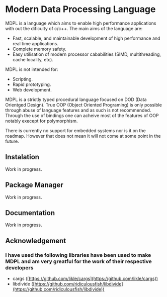 # Modern Data Processing Language
MDPL is a language which aims to enable high performance applications with out the dificulty of c/c++. The main aims of the language are:
- Fast, scalable, and maintainable development of high performance and real time applications.
- Complete memory safety.
- Easy utilisation of modern processor cababilities (SIMD, multithreading, cache locality, etc).

MDPL is not intended for:
- Scripting.
- Rapid prototyping.
- Web development.

MDPL is a strictly typed procedural language focused on DOD (Data Orientged Design). True OOP (Object Oriented Programing) is only possible through abuse of language features and as such is not recommended. Through the use of bindings one can acheive most of the features of OOP notably execept for polymorphism.

There is currently no support for embedded systems nor is it on the roadmap. However that does not mean it will not come at some point in the future.

## Instalation
Work in progress.

## Package Manager
Work in progress.

## Documentation
Work in progress.

## Acknowledgement
### I have used the following libraries have been used to make MDPL and am very greatful for the work of their respective developers
- cargs ([https://github.com/likle/cargs](https://github.com/likle/cargs))
- libdivide ([https://github.com/ridiculousfish/libdivide](https://github.com/ridiculousfish/libdivide))
